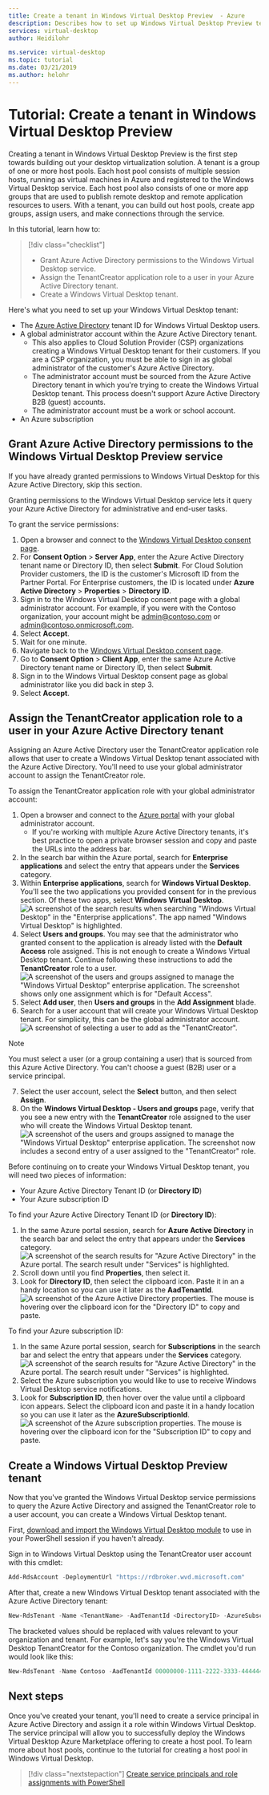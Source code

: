 ```yaml
---
title: Create a tenant in Windows Virtual Desktop Preview  - Azure
description: Describes how to set up Windows Virtual Desktop Preview tenants in Azure Active Directory.
services: virtual-desktop
author: Heidilohr

ms.service: virtual-desktop
ms.topic: tutorial
ms.date: 03/21/2019
ms.author: helohr
---
```

# Tutorial: Create a tenant in Windows Virtual Desktop Preview

Creating a tenant in Windows Virtual Desktop Preview is the first step towards building out your desktop virtualization solution. A tenant is a group of one or more host pools. Each host pool consists of multiple session hosts, running as virtual machines in Azure and registered to the Windows Virtual Desktop service. Each host pool also consists of one or more app groups that are used to publish remote desktop and remote application resources to users. With a tenant, you can build out host pools, create app groups, assign users, and make connections through the service.

In this tutorial, learn how to:

> [!div class="checklist"]
> * Grant Azure Active Directory permissions to the Windows Virtual Desktop service.
> * Assign the TenantCreator application role to a user in your Azure Active Directory tenant.
> * Create a Windows Virtual Desktop tenant.

Here's what you need to set up your Windows Virtual Desktop tenant:

* The [Azure Active Directory](https://azure.microsoft.com/services/active-directory/) tenant ID for Windows Virtual Desktop users.
* A global administrator account within the Azure Active Directory tenant.
   * This also applies to Cloud Solution Provider (CSP) organizations creating a Windows Virtual Desktop tenant for their customers. If you are a CSP organization, you must be able to sign in as global administrator of the customer's Azure Active Directory.
   * The administrator account must be sourced from the Azure Active Directory tenant in which you're trying to create the Windows Virtual Desktop tenant. This process doesn't support Azure Active Directory B2B (guest) accounts.
   * The administrator account must be a work or school account.
* An Azure subscription

## Grant Azure Active Directory permissions to the Windows Virtual Desktop Preview service

If you have already granted permissions to Windows Virtual Desktop for this Azure Active Directory, skip this section.

Granting permissions to the Windows Virtual Desktop service lets it query your Azure Active Directory for administrative and end-user tasks.

To grant the service permissions:

1. Open a browser and connect to the [Windows Virtual Desktop consent page](https://rdweb.wvd.microsoft.com).
2. For **Consent Option** > **Server App**, enter the Azure Active Directory tenant name or Directory ID, then select **Submit**.
        For Cloud Solution Provider customers, the ID is the customer's Microsoft ID from the Partner Portal. For Enterprise customers, the ID is located under **Azure Active Directory** > **Properties** > **Directory ID**.
3. Sign in to the Windows Virtual Desktop consent page with a global administrator account. For example, if you were with the Contoso organization, your account might be admin@contoso.com or admin@contoso.onmicrosoft.com.  
4. Select **Accept**.
5. Wait for one minute.
6. Navigate back to the [Windows Virtual Desktop consent page](https://rdweb.wvd.microsoft.com).
7. Go to **Consent Option** > **Client App**, enter the same Azure Active Directory tenant name or Directory ID, then select **Submit**.
8. Sign in to the Windows Virtual Desktop consent page as global administrator like you did back in step 3.
9. Select **Accept**.

## Assign the TenantCreator application role to a user in your Azure Active Directory tenant

Assigning an Azure Active Directory user the TenantCreator application role allows that user to create a Windows Virtual Desktop tenant associated with the Azure Active Directory. You'll need to use your global administrator account to assign the TenantCreator role.

To assign the TenantCreator application role with your global administrator account:

1. Open a browser and connect to the [Azure portal](https://portal.azure.com) with your global administrator account.
   - If you're working with multiple Azure Active Directory tenants, it's best practice to open a private browser session and copy and paste the URLs into the address bar.
2. In the search bar within the Azure portal, search for **Enterprise applications** and select the entry that appears under the **Services** category.
3. Within **Enterprise applications**, search for **Windows Virtual Desktop**. You'll see the two applications you provided consent for in the previous section. Of these two apps, select **Windows Virtual Desktop**.
        ![A screenshot of the search results when searching "Windows Virtual Desktop" in the "Enterprise applications". The app named "Windows Virtual Desktop" is highlighted.](media/tenant-enterprise-app.png)
4. Select **Users and groups**. You may see that the administrator who granted consent to the application is already listed with the **Default Access** role assigned. This is not enough to create a Windows Virtual Desktop tenant. Continue following these instructions to add the **TenantCreator** role to a user.
        ![A screenshot of the users and groups assigned to manage the "Windows Virtual Desktop" enterprise application. The screenshot shows only one assignment which is for "Default Access".](media/tenant-default-access.png)
5. Select **Add user**, then **Users and groups** in the **Add Assignment** blade.
6. Search for a user account that will create your Windows Virtual Desktop tenant. For simplicity, this can be the global administrator account.
        ![A screenshot of selecting a user to add as the "TenantCreator".](media/tenant-assign-user.png)
>[!NOTE]
> You must select a user (or a group containing a user) that is sourced from this Azure Active Directory. You can't choose a guest (B2B) user or a service principal.

7. Select the user account, select the **Select** button, and then select **Assign**.
8. On the **Windows Virtual Desktop - Users and groups** page, verify that you see a new entry with the **TenantCreator** role assigned to the user who will create the Windows Virtual Desktop tenant.
        ![A screenshot of the users and groups assigned to manage the "Windows Virtual Desktop" enterprise application. The screenshot now includes a second entry of a user assigned to the "TenantCreator" role.](media/tenant-tenant-creator-added.png)

Before continuing on to create your Windows Virtual Desktop tenant, you will need two pieces of information:
- Your Azure Active Directory Tenant ID (or **Directory ID**)
- Your Azure subscription ID

To find your Azure Active Directory Tenant ID (or **Directory ID**):
1. In the same Azure portal session, search for **Azure Active Directory** in the search bar and select the entry that appears under the **Services** category.
        ![A screenshot of the search results for "Azure Active Directory" in the Azure portal. The search result under "Services" is highlighted.](media/tenant-search-azure-active-directory.png)
2. Scroll down until you find **Properties**, then select it.
3. Look for **Directory ID**, then select the clipboard icon. Paste it in an a handy location so you can use it later as the **AadTenantId**.
        ![A screenshot of the Azure Active Directory properties. The mouse is hovering over the clipboard icon for the "Directory ID" to copy and paste.](media/tenant-directory-id.png)

To find your Azure subscription ID:
1. In the same Azure portal session, search for **Subscriptions** in the search bar and select the entry that appears under the **Services** category.
        ![A screenshot of the search results for "Azure Active Directory" in the Azure portal. The search result under "Services" is highlighted.](media/tenant-search-subscription.png)
2. Select the Azure subscription you would like to use to receive Windows Virtual Desktop service notifications.
3. Look for **Subscription ID**, then hover over the value until a clipboard icon appears. Select the clipboard icon and paste it in a handy location so you can use it later as the **AzureSubscriptionId**.
        ![A screenshot of the Azure subscription properties. The mouse is hovering over the clipboard icon for the "Subscription ID" to copy and paste.](media/tenant-subscription-id.png)

## Create a Windows Virtual Desktop Preview tenant

Now that you've granted the Windows Virtual Desktop service permissions to query the Azure Active Directory and assigned the TenantCreator role to a user account, you can create a Windows Virtual Desktop tenant.

First, [download and import the Windows Virtual Desktop module](https://docs.microsoft.com/powershell/windows-virtual-desktop/overview) to use in your PowerShell session if you haven't already.

Sign in to Windows Virtual Desktop using the TenantCreator user account with this cmdlet:

```powershell
Add-RdsAccount -DeploymentUrl "https://rdbroker.wvd.microsoft.com"
```

After that, create a new Windows Virtual Desktop tenant associated with the Azure Active Directory tenant:

```powershell
New-RdsTenant -Name <TenantName> -AadTenantId <DirectoryID> -AzureSubscriptionId <SubscriptionID>
```

The bracketed values should be replaced with values relevant to your organization and tenant. For example, let's say you're the Windows Virtual Desktop TenantCreator for the Contoso organization. The cmdlet you'd run would look like this:

```powershell
New-RdsTenant -Name Contoso -AadTenantId 00000000-1111-2222-3333-444444444444 -AzureSubscriptionId 55555555-6666-7777-8888-999999999999
```

## Next steps

Once you've created your tenant, you'll need to create a service principal in Azure Active Directory and assign it a role within Windows Virtual Desktop. The service principal will allow you to successfully deploy the Windows Virtual Desktop Azure Marketplace offering to create a host pool. To learn more about host pools, continue to the tutorial for creating a host pool in Windows Virtual Desktop.

> [!div class="nextstepaction"]
> [Create service principals and role assignments with PowerShell](./create-service-principal-role-powershell.md)

